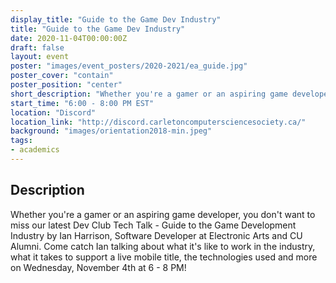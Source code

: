 ```yaml
---
display_title: "Guide to the Game Dev Industry"
title: "Guide to the Game Dev Industry"
date: 2020-11-04T00:00:00Z
draft: false
layout: event
poster: "images/event_posters/2020-2021/ea_guide.jpg"
poster_cover: "contain"
poster_position: "center"
short_description: "Whether you're a gamer or an aspiring game developer, you don't want to miss our latest Dev Club Tech Talk - Guide to the Game Development Industry by Ian Harrison, Software Developer at Electronic Arts and CU Alumni."
start_time: "6:00 - 8:00 PM EST"
location: "Discord"
location_link: "http://discord.carletoncomputersciencesociety.ca/"
background: "images/orientation2018-min.jpeg"
tags:
- academics
---
```


## Description

Whether you're a gamer or an aspiring game developer, you don't want to miss our latest Dev Club Tech Talk - Guide to the Game Development Industry by Ian Harrison, Software Developer at Electronic Arts and CU Alumni. Come catch Ian talking about what it's like to work in the industry, what it takes to support a live mobile title, the technologies used and more on Wednesday, November 4th at 6 - 8 PM!